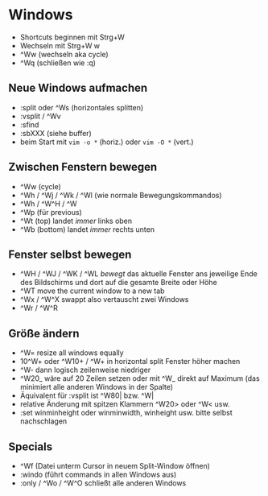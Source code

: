 Windows
=======
* Shortcuts beginnen mit Strg+W
* Wechseln mit Strg+W w
* ^Ww (wechseln aka cycle)
* ^Wq (schließen wie :q)

Neue Windows aufmachen
----------------------
* :split oder ^Ws (horizontales splitten)
* :vsplit / ^Wv
* :sfind
* :sbXXX (siehe buffer)
* beim Start mit `vim -o *` (horiz.) oder `vim -O *` (vert.)

Zwischen Fenstern bewegen
-------------------------
* ^Ww (cycle)
* ^Wh / ^Wj / ^Wk / ^Wl (wie normale Bewegungskommandos)
* ^Wh / ^W^H / ^W<BS>
* ^Wp (für previous)
* ^Wt (top) landet _immer_ links oben
* ^Wb (bottom) landet _immer_ rechts unten

Fenster selbst bewegen
----------------------
* ^WH / ^WJ / ^WK / ^WL _bewegt_ das aktuelle Fenster ans jeweilige Ende des Bildschirms und dort auf die gesamte Breite oder Höhe
* ^WT move the current window to a new tab
* ^Wx / ^W^X swappt also vertauscht zwei Windows
* ^Wr / ^W^R

Größe ändern
------------
* ^W= resize all windows equally
* 10^W+ oder ^W10+ / ^W+ in horizontal split Fenster höher machen
* ^W- dann logisch zeilenweise niedriger
* ^W20_ wäre auf 20 Zeilen setzen oder mit ^W_ direkt auf Maximum (das minimiert alle anderen Windows in der Spalte)
* Äquivalent für :vsplit ist ^W80| bzw. ^W|
* relative Änderung mit spitzen Klammern ^W20> oder ^W< usw.
* :set winminheight oder winminwidth, winheight usw. bitte selbst nachschlagen

Specials
--------
* ^Wf (Datei unterm Cursor in neuem Split-Window öffnen)
* :windo (führt commands in allen Windows aus)
* :only / ^Wo / ^W^O schließt alle anderen Windows
